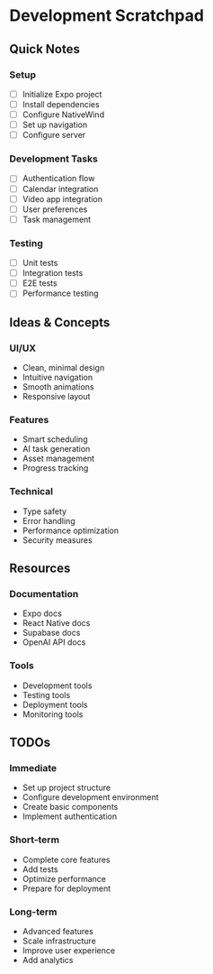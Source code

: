 # Development Scratchpad

## Quick Notes

### Setup
- [ ] Initialize Expo project
- [ ] Install dependencies
- [ ] Configure NativeWind
- [ ] Set up navigation
- [ ] Configure server

### Development Tasks
- [ ] Authentication flow
- [ ] Calendar integration
- [ ] Video app integration
- [ ] User preferences
- [ ] Task management

### Testing
- [ ] Unit tests
- [ ] Integration tests
- [ ] E2E tests
- [ ] Performance testing

## Ideas & Concepts

### UI/UX
- Clean, minimal design
- Intuitive navigation
- Smooth animations
- Responsive layout

### Features
- Smart scheduling
- AI task generation
- Asset management
- Progress tracking

### Technical
- Type safety
- Error handling
- Performance optimization
- Security measures

## Resources

### Documentation
- Expo docs
- React Native docs
- Supabase docs
- OpenAI API docs

### Tools
- Development tools
- Testing tools
- Deployment tools
- Monitoring tools

## TODOs

### Immediate
- Set up project structure
- Configure development environment
- Create basic components
- Implement authentication

### Short-term
- Complete core features
- Add tests
- Optimize performance
- Prepare for deployment

### Long-term
- Advanced features
- Scale infrastructure
- Improve user experience
- Add analytics 